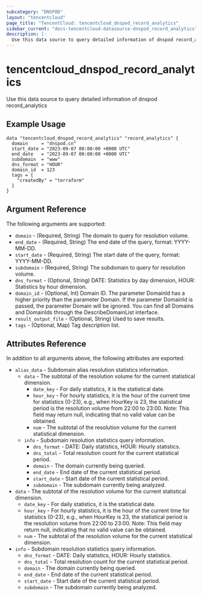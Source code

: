 ```yaml
---
subcategory: "DNSPOD"
layout: "tencentcloud"
page_title: "TencentCloud: tencentcloud_dnspod_record_analytics"
sidebar_current: "docs-tencentcloud-datasource-dnspod_record_analytics"
description: |-
  Use this data source to query detailed information of dnspod record_analytics
---
```


# tencentcloud_dnspod_record_analytics

Use this data source to query detailed information of dnspod record_analytics

## Example Usage

```hcl
data "tencentcloud_dnspod_record_analytics" "record_analytics" {
  domain     = "dnspod.cn"
  start_date = "2023-09-07 00:00:00 +0000 UTC"
  end_date   = "2023-09-07 00:00:00 +0000 UTC"
  subdomain  = "www"
  dns_format = "HOUR"
  domain_id  = 123
  tags = {
    "createdBy" = "terraform"
  }
}
```

## Argument Reference

The following arguments are supported:

* `domain` - (Required, String) The domain to query for resolution volume.
* `end_date` - (Required, String) The end date of the query, format: YYYY-MM-DD.
* `start_date` - (Required, String) The start date of the query, format: YYYY-MM-DD.
* `subdomain` - (Required, String) The subdomain to query for resolution volume.
* `dns_format` - (Optional, String) DATE: Statistics by day dimension, HOUR: Statistics by hour dimension.
* `domain_id` - (Optional, Int) Domain ID. The parameter DomainId has a higher priority than the parameter Domain. If the parameter DomainId is passed, the parameter Domain will be ignored. You can find all Domains and DomainIds through the DescribeDomainList interface.
* `result_output_file` - (Optional, String) Used to save results.
* `tags` - (Optional, Map) Tag description list.

## Attributes Reference

In addition to all arguments above, the following attributes are exported:

* `alias_data` - Subdomain alias resolution statistics information.
  * `data` - The subtotal of the resolution volume for the current statistical dimension.
    * `date_key` - For daily statistics, it is the statistical date.
    * `hour_key` - For hourly statistics, it is the hour of the current time for statistics (0-23), e.g., when HourKey is 23, the statistical period is the resolution volume from 22:00 to 23:00. Note: This field may return null, indicating that no valid value can be obtained.
    * `num` - The subtotal of the resolution volume for the current statistical dimension.
  * `info` - Subdomain resolution statistics query information.
    * `dns_format` - DATE: Daily statistics, HOUR: Hourly statistics.
    * `dns_total` - Total resolution count for the current statistical period.
    * `domain` - The domain currently being queried.
    * `end_date` - End date of the current statistical period.
    * `start_date` - Start date of the current statistical period.
    * `subdomain` - The subdomain currently being analyzed.
* `data` - The subtotal of the resolution volume for the current statistical dimension.
  * `date_key` - For daily statistics, it is the statistical date.
  * `hour_key` - For hourly statistics, it is the hour of the current time for statistics (0-23), e.g., when HourKey is 23, the statistical period is the resolution volume from 22:00 to 23:00. Note: This field may return null, indicating that no valid value can be obtained.
  * `num` - The subtotal of the resolution volume for the current statistical dimension.
* `info` - Subdomain resolution statistics query information.
  * `dns_format` - DATE: Daily statistics, HOUR: Hourly statistics.
  * `dns_total` - Total resolution count for the current statistical period.
  * `domain` - The domain currently being queried.
  * `end_date` - End date of the current statistical period.
  * `start_date` - Start date of the current statistical period.
  * `subdomain` - The subdomain currently being analyzed.


